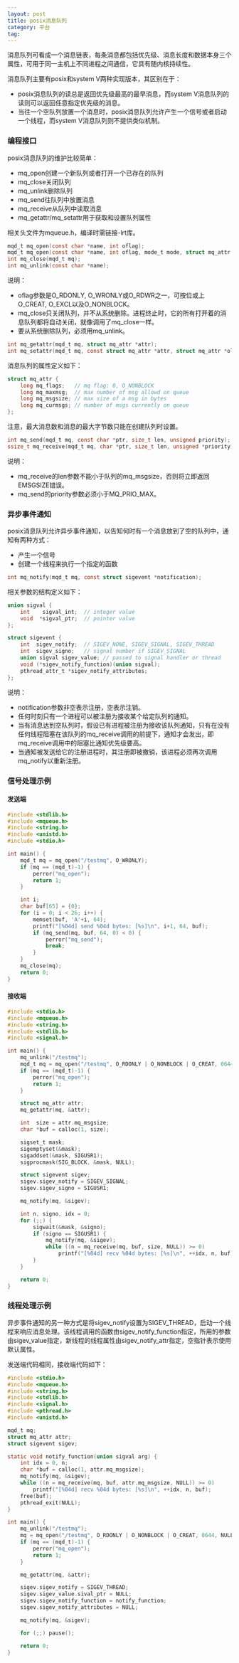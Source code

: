 ```yaml
---
layout: post
title: posix消息队列
category: 平台
tag:
---
```


消息队列可看成一个消息链表，每条消息都包括优先级、消息长度和数据本身三个属性，可用于同一主机上不同进程之间通信，它具有随内核持续性。

消息队列主要有posix和system V两种实现版本，其区别在于：

- posix消息队列的读总是返回优先级最高的最早消息，而system V消息队列的读则可以返回任意指定优先级的消息。
- 当往一个空队列放置一个消息时，posix消息队列允许产生一个信号或者启动一个线程，而system V消息队列则不提供类似机制。

### 编程接口

posix消息队列的维护比较简单：

- mq_open创建一个新队列或者打开一个已存在的队列
- mq_close关闭队列
- mq_unlink删除队列
- mq_send往队列中放置消息
- mq_receive从队列中读取消息
- mq_getattr/mq_setattr用于获取和设置队列属性

相关头文件为mqueue.h，编译时需链接-lrt库。

```c
mqd_t mq_open(const char *name, int oflag);
mqd_t mq_open(const char *name, int oflag, mode_t mode, struct mq_attr *attr);
int mq_close(mqd_t mq);
int mq_unlink(const char *name);
```

说明：

- oflag参数是O_RDONLY, O_WRONLY或O_RDWR之一，可按位或上O_CREAT, O_EXCL以及O_NONBLOCK。
- mq_close只关闭队列，并不从系统删除。进程终止时，它的所有打开着的消息队列都将自动关闭，就像调用了mq_close一样。
- 要从系统删除队列，必须用mq_unlink。

```c
int mq_getattr(mqd_t mq, struct mq_attr *attr);
int mq_setattr(mqd_t mq, const struct mq_attr *attr, struct mq_attr *oldattr);
```

消息队列的属性定义如下：

```c
struct mq_attr {
    long mq_flags;   // mq flag: 0, O_NONBLOCK
    long mq_maxmsg;  // max number of msg allowd on queue
    long mq_msgsize; // max size of a msg in bytes
    long mq_curmsgs; // number of msgs currently on queue
};
```

注意，最大消息数和消息的最大字节数只能在创建队列时设置。

```c
int mq_send(mqd_t mq, const char *ptr, size_t len, unsigned priority);
ssize_t mq_receive(mqd_t mq, char *ptr, size_t len, unsigned *priority);
```

说明：

- mq_receive的len参数不能小于队列的mq_msgsize，否则将立即返回EMSGSIZE错误。
- mq_send的priority参数必须小于MQ_PRIO_MAX。

### 异步事件通知

posix消息队列允许异步事件通知，以告知何时有一个消息放到了空的队列中，通知有两种方式：

- 产生一个信号
- 创建一个线程来执行一个指定的函数

```c
int mq_notify(mqd_t mq, const struct sigevent *notification);
```

相关参数的结构定义如下：

```c
union sigval {
    int    sigval_int;  // integer value
    void  *sigval_ptr;  // pointer value
};

struct sigevent {
    int  sigev_notify;  // SIGEV_NONE, SIGEV_SIGNAL, SIGEV_THREAD
    int  sigev_signo;   // signal number if SIGEV_SIGNAL
    union sigval sigev_value; // passed to signal handler or thread
    void (*sigev_notify_function)(union sigval);
    pthread_attr_t *sigev_notify_attributes;
};
```

说明：

- notification参数非空表示注册，空表示注销。
- 任何时刻只有一个进程可以被注册为接收某个给定队列的通知。
- 当有消息达到空队列时，假设已有进程被注册为接收该队列通知，只有在没有任何线程阻塞在该队列的mq_receive调用的前提下，通知才会发出，即mq_receive调用中的阻塞比通知优先级要高。
- 当通知被发送给它的注册进程时，其注册即被撤销，该进程必须再次调用mq_notify以重新注册。

### 信号处理示例

#### 发送端

```c
#include <stdlib.h>
#include <mqueue.h>
#include <string.h>
#include <unistd.h>
#include <stdio.h>

int main() {
    mqd_t mq = mq_open("/testmq", O_WRONLY);
    if (mq == (mqd_t)-1) {
        perror("mq_open");
        return 1;
    }

    int i;
    char buf[65] = {0};
    for (i = 0; i < 26; i++) {
        memset(buf, 'A'+i, 64);
        printf("[%04d] send %04d bytes: [%s]\n", i+1, 64, buf);
        if (mq_send(mq, buf, 64, 0) < 0) {
            perror("mq_send");
            break;
        }
    }
    mq_close(mq);
    return 0;
}
```

#### 接收端

```c
#include <stdio.h>
#include <mqueue.h>
#include <string.h>
#include <stdlib.h>
#include <signal.h>

int main() {
    mq_unlink("/testmq");
    mqd_t mq = mq_open("/testmq", O_RDONLY | O_NONBLOCK | O_CREAT, 0644, NULL);
    if (mq == (mqd_t)-1) {
        perror("mq_open");
        return 1;
    }

    struct mq_attr attr;
    mq_getattr(mq, &attr);

    int  size = attr.mq_msgsize;
    char *buf = calloc(1, size);

    sigset_t mask;
    sigemptyset(&mask);
    sigaddset(&mask, SIGUSR1);
    sigprocmask(SIG_BLOCK, &mask, NULL);

    struct sigevent sigev;
    sigev.sigev_notify = SIGEV_SIGNAL;
    sigev.sigev_signo = SIGUSR1;

    mq_notify(mq, &sigev);

    int n, signo, idx = 0;
    for (;;) {
        sigwait(&mask, &signo);
        if (signo == SIGUSR1) {
            mq_notify(mq, &sigev);
            while ((n = mq_receive(mq, buf, size, NULL)) >= 0)
                printf("[%04d] recv %04d bytes: [%s]\n", ++idx, n, buf);
        }
    }

    return 0;
}
```

### 线程处理示例

异步事件通知的另一种方式是将sigev_notify设置为SIGEV_THREAD，启动一个线程来响应消息处理。该线程调用的函数由sigev_notify_function指定，所用的参数由sigev_value指定，新线程的线程属性由sigev_notify_attr指定，空指针表示使用默认属性。

发送端代码相同，接收端代码如下：

```c
#include <stdio.h>
#include <mqueue.h>
#include <string.h>
#include <stdlib.h>
#include <signal.h>
#include <pthread.h>
#include <unistd.h>

mqd_t mq;
struct mq_attr attr;
struct sigevent sigev;

static void notify_function(union sigval arg) {
    int idx = 0, n;
    char *buf = calloc(1, attr.mq_msgsize);
    mq_notify(mq, &sigev);
    while ((n = mq_receive(mq, buf, attr.mq_msgsize, NULL)) >= 0)
        printf("[%04d] recv %04d bytes: [%s]\n", ++idx, n, buf);
    free(buf);
    pthread_exit(NULL);
}

int main() {
    mq_unlink("/testmq");
    mq = mq_open("/testmq", O_RDONLY | O_NONBLOCK | O_CREAT, 0644, NULL);
    if (mq == (mqd_t)-1) {
        perror("mq_open");
        return 1;
    }

    mq_getattr(mq, &attr);

    sigev.sigev_notify = SIGEV_THREAD;
    sigev.sigev_value.sival_ptr = NULL;
    sigev.sigev_notify_function = notify_function;
    sigev.sigev_notify_attributes = NULL;

    mq_notify(mq, &sigev);

    for (;;) pause();

    return 0;
}
```

